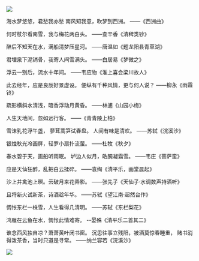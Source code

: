 ![](https://upload-images.jianshu.io/upload_images/6943526-7a33062bf85f7ea0.png?imageMogr2/auto-orient/strip%7CimageView2/2/w/1240)

海水梦悠悠，君愁我亦愁
南风知我意，吹梦到西洲。
——《西洲曲》

何时杖尔看南雪，我与梅花两白头。
——查辛香《清稗类钞》

醉后不知天在水，满船清梦压星河。
——唐温如《题龙阳县青草湖》

君埋泉下泥销骨，我寄人间雪满头。
——白居易《梦微之》

浮云一别后，流水十年间。
——韦应物《淮上喜会梁川故人》

此去经年，应是良辰好景虚设。
便纵有千种风情，更与何人说？
——柳永《雨霖铃》

疏影横斜水清浅，暗香浮动月黄昏。
——林逋《山园小梅》

人生天地间，忽如远行客。
——《青青陵上柏》

雪沫乳花浮午盏，
蓼茸蒿笋试春盘。
人间有味是清欢。
——苏轼《浣溪沙》

银烛秋光冷画屏，轻罗小扇扑流萤。
——杜牧《秋夕》

春水碧于天，画船听雨眠。
垆边人似月，皓腕凝霜雪。
——韦庄《菩萨蛮》

应是天仙狂醉，乱把白云揉碎。
——袁绹《清平乐，画堂晨起》

沙上并禽池上暝。云破月来花弄影。
——张先子《天仙子·水调数声持酒听》

且将新火试新茶，诗酒趁年华。
——苏轼《望江南·超然台作》

惆怅东栏一株雪，人生看得几清明。
——苏轼《东栏梨花》

鸿雁在云鱼在水，惆怅此情难寄。
--晏殊《清平乐二首其二》

谁念西风独自凉？萧萧黄叶闭书窗。
沉思往事立残阳，被酒莫惊春睡重，
赌书消得泼茶香，当时只道是寻常。
——纳兰容若《浣溪沙》

![](https://upload-images.jianshu.io/upload_images/6943526-7a192249f9c1e665.gif?imageMogr2/auto-orient/strip)



